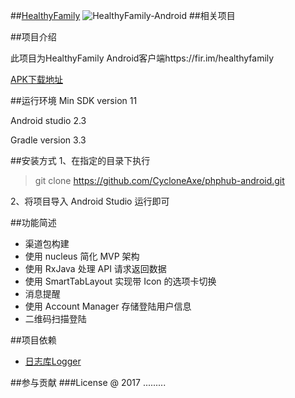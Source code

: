 ##[HealthyFamily](https://github.com/ppzhao/HealthyFamily.git)
![HealthyFamily-Android]()
##相关项目

##项目介绍

此项目为HealthyFamily Android客户端https://fir.im/healthyfamily

[APK下载地址](https://fir.im/healthyfamily)


##运行环境
Min SDK version 11
 
Android studio 2.3
 
Gradle version 3.3

##安装方式
1、在指定的目录下执行

> git clone https://github.com/CycloneAxe/phphub-android.git

2、将项目导入 Android Studio 运行即可

##功能简述

* 渠道包构建
* 使用 nucleus 简化 MVP 架构
* 使用 RxJava 处理 API 请求返回数据
* 使用 SmartTabLayout 实现带 Icon 的选项卡切换
* 消息提醒
* 使用 Account Manager 存储登陆用户信息
* 二维码扫描登陆

##项目依赖

* [日志库Logger](https://github.com/orhanobut/logger)
    
##参与贡献
    ###License @ 2017
    .........
